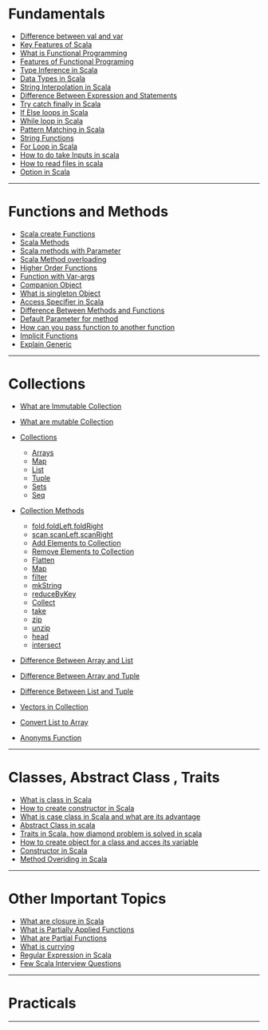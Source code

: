 # Fundamentals 

 - [Difference between val and var]()
 - [Key Features of Scala]()
 - [What is Functional Programming]()
 - [Features of Functional Programing]()
 - [Type Inference in Scala]()
 - [Data Types in Scala]()
 - [String Interpolation in Scala]()
 - [Difference Between Expression and Statements]()
 - [Try catch finally in Scala]()
 - [If Else loops in Scala]()
 - [While loop in Scala]() 
 - [Pattern Matching in Scala]()
 - [String Functions]()
 - [For Loop in Scala]()
 - [How to do take Inputs in scala]()
 - [How to read files in scala]()
 - [Option in Scala]() 
 
------------------------

# Functions and Methods
- [Scala create Functions]()
- [Scala Methods]()
- [Scala methods with Parameter]()
- [Scala Method overloading]()
- [Higher Order Functions]()
- [Function with Var-args]()
- [Companion Object]()
- [What is singleton Object]()
- [Access Specifier in Scala]()
- [Difference Between Methods and Functions]()
- [Default Parameter for method]()
- [How can you pass function to another function]()
- [Implicit Functions]()
- [Explain Generic]()


-------------------

# Collections

- [What are Immutable Collection]()
- [What are mutable Collection]()
- [Collections]()
    - [Arrays]()
    - [Map]()
    - [List]()
    - [Tuple]()
    - [Sets]()
    - [Seq]()
- [Collection Methods]()
    - [fold,foldLeft,foldRight]()
    - [scan,scanLeft,scanRight]()
    - [Add Elements to Collection]()
    - [Remove Elements to Collection]()
    - [Flatten]()
    - [Map]()
    - [filter]()
    - [mkString]()
    - [reduceByKey]()
    - [Collect]()
    - [take]()
    - [zip]()
    - [unzip]()
    - [head]()
    - [intersect]()
    
- [Difference Between Array and List]()
- [Difference Between Array and Tuple]()
- [Difference Between List and Tuple]()
- [Vectors in Collection]()
- [Convert List to Array]()
- [Anonyms Function]() 

----------

# Classes, Abstract Class , Traits

- [What is class in Scala]()
- [How to create constructor in Scala]()
- [What is case class in Scala and what are its advantage]()
- [Abstract Class in scala]()
- [Traits in Scala. how diamond problem is solved in scala]()
- [How to create object for a class and acces its variable]()
- [Constructor in Scala]()
- [Method Overiding in Scala]()

----------------------------

# Other Important Topics

- [What are closure in Scala]()
- [What is Partially Applied Functions]()
- [What are Partial Functions]()
- [What is currying]()
- [Regular Expression in Scala]()
- [Few Scala Interview Questions](https://www.javatpoint.com/scala-interview-questions) 

----------------------------

# Practicals

---------------


